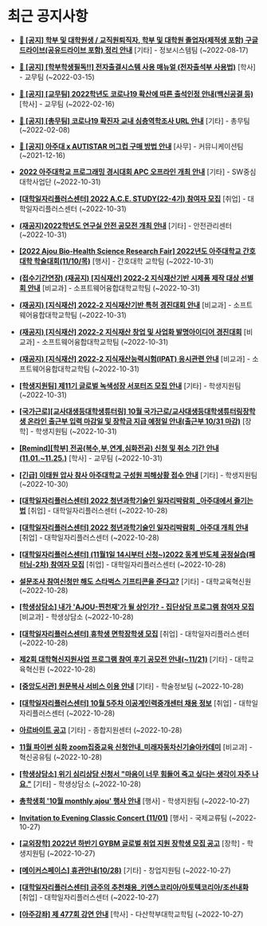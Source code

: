# 최근 공지사항

* **[📌 [공지] 학부 및 대학원생 / 교직원퇴직자, 학부 및 대학원 졸업자(제적생 포함) 구글드라이브(공유드라이브 포함) 정리 안내](http://ajou.ac.kr/kr/ajou/notice.do?mode=view&amp;articleNo=202858&amp;article.offset=0&amp;articleLimit=30)**
 [기타] - 정보시스템팀 (~2022-08-17)

* **[📌 [공지] [학부학생필독!!] 전자출결시스템 사용 매뉴얼 (전자출석부 사용법)](http://ajou.ac.kr/kr/ajou/notice.do?mode=view&amp;articleNo=192571&amp;article.offset=0&amp;articleLimit=30)**
 [학사] - 교무팀 (~2022-03-15)

* **[📌 [공지] [교무팀] 2022학년도 코로나19 확산에 따른 출석인정 안내(백신공결 등)](http://ajou.ac.kr/kr/ajou/notice.do?mode=view&amp;articleNo=180913&amp;article.offset=0&amp;articleLimit=30)**
 [학사] - 교무팀 (~2022-02-16)

* **[📌 [공지] [총무팀] 코로나19 확진자 교내 심층역학조사 URL 안내](http://ajou.ac.kr/kr/ajou/notice.do?mode=view&amp;articleNo=180493&amp;article.offset=0&amp;articleLimit=30)**
 [기타] - 총무팀 (~2022-02-08)

* **[📌 [공지] 아주대 x AUTISTAR 머그컵 구매 방법 안내](http://ajou.ac.kr/kr/ajou/notice.do?mode=view&amp;articleNo=147976&amp;article.offset=0&amp;articleLimit=30)**
 [사무] - 커뮤니케이션팀 (~2021-12-16)

* **[2022 아주대학교 프로그래밍 경시대회 APC 오프라인 개최 안내](http://ajou.ac.kr/kr/ajou/notice.do?mode=view&amp;articleNo=205693&amp;article.offset=0&amp;articleLimit=30)**
 [기타] - SW중심대학사업단 (~2022-10-31)

* **[[대학일자리플러스센터] 2022 A.C.E. STUDY(22-4기) 참여자 모집](http://ajou.ac.kr/kr/ajou/notice.do?mode=view&amp;articleNo=205690&amp;article.offset=0&amp;articleLimit=30)**
 [취업] - 대학일자리플러스센터 (~2022-10-31)

* **[(재공지)2022학년도 연구실 안전 공모전 개최 안내](http://ajou.ac.kr/kr/ajou/notice.do?mode=view&amp;articleNo=205689&amp;article.offset=0&amp;articleLimit=30)**
 [기타] - 안전관리센터 (~2022-10-31)

* **[[2022 Ajou Bio-Health Science Research Fair] 2022년도 아주대학교 간호대학 학술대회(11/10/목)](http://ajou.ac.kr/kr/ajou/notice.do?mode=view&amp;articleNo=205686&amp;article.offset=0&amp;articleLimit=30)**
 [행사] - 간호대학 교학팀 (~2022-10-31)

* **[(접수기간연장) (재공지) [지식재산] 2022-2 지식재산기반 시제품 제작 대상 선별회 안내](http://ajou.ac.kr/kr/ajou/notice.do?mode=view&amp;articleNo=205683&amp;article.offset=0&amp;articleLimit=30)**
 [비교과] - 소프트웨어융합대학교학팀 (~2022-10-31)

* **[(재공지) [지식재산] 2022-2 지식재산기반 특허 경진대회 안내](http://ajou.ac.kr/kr/ajou/notice.do?mode=view&amp;articleNo=205681&amp;article.offset=0&amp;articleLimit=30)**
 [비교과] - 소프트웨어융합대학교학팀 (~2022-10-31)

* **[(재공지) [지식재산] 2022-2 지식재산 창업 및 사업화 발명아이디어 경진대회](http://ajou.ac.kr/kr/ajou/notice.do?mode=view&amp;articleNo=205680&amp;article.offset=0&amp;articleLimit=30)**
 [비교과] - 소프트웨어융합대학교학팀 (~2022-10-31)

* **[(재공지) [지식재산] 2022-2 지식재산능력시험(IPAT) 응시관련 안내](http://ajou.ac.kr/kr/ajou/notice.do?mode=view&amp;articleNo=205679&amp;article.offset=0&amp;articleLimit=30)**
 [비교과] - 소프트웨어융합대학교학팀 (~2022-10-31)

* **[[학생지원팀] 제11기 글로벌 녹색성장 서포터즈 모집 안내](http://ajou.ac.kr/kr/ajou/notice.do?mode=view&amp;articleNo=205676&amp;article.offset=0&amp;articleLimit=30)**
 [기타] - 학생지원팀 (~2022-10-31)

* **[[국가근로][교사대생등대학생튜터링] 10월 국가근로/교사대생등대학생튜터링장학생 온라인 출근부 입력 마감일 및 장학금 지급 예정일 안내(출근부 10/31 마감)](http://ajou.ac.kr/kr/ajou/notice.do?mode=view&amp;articleNo=205671&amp;article.offset=0&amp;articleLimit=30)**
 [장학] - 학생지원팀 (~2022-10-31)

* **[[Remind][학부] 전공(복수,부,연계,심화전공) 신청 및 취소 기간 안내 (11.01.~11.25.)](http://ajou.ac.kr/kr/ajou/notice.do?mode=view&amp;articleNo=205670&amp;article.offset=0&amp;articleLimit=30)**
 [학사] - 교무팀 (~2022-10-31)

* **[[긴급] 이태원 압사 참사 아주대학교 구성원 피해상황 접수 안내](http://ajou.ac.kr/kr/ajou/notice.do?mode=view&amp;articleNo=205669&amp;article.offset=0&amp;articleLimit=30)**
 [기타] - 학생지원팀 (~2022-10-30)

* **[[대학일자리플러스센터] 2022 청년과학기술인 일자리박람회 _아주대에서 즐기는법](http://ajou.ac.kr/kr/ajou/notice.do?mode=view&amp;articleNo=205661&amp;article.offset=0&amp;articleLimit=30)**
 [취업] - 대학일자리플러스센터 (~2022-10-28)

* **[[대학일자리플러스센터] 2022 청년과학기술인 일자리박람회 _아주대 개최 안내](http://ajou.ac.kr/kr/ajou/notice.do?mode=view&amp;articleNo=205660&amp;article.offset=0&amp;articleLimit=30)**
 [취업] - 대학일자리플러스센터 (~2022-10-28)

* **[[대학일자리플러스센터] (11월1일 14시부터 신청~)2022 동계 반도체 공정실습(패터닝-2차) 참여자 모집](http://ajou.ac.kr/kr/ajou/notice.do?mode=view&amp;articleNo=205658&amp;article.offset=0&amp;articleLimit=30)**
 [취업] - 대학일자리플러스센터 (~2022-10-28)

* **[설문조사 참여신청만 해도 스타벅스 기프티콘을 준다고?](http://ajou.ac.kr/kr/ajou/notice.do?mode=view&amp;articleNo=205657&amp;article.offset=0&amp;articleLimit=30)**
 [기타] - 대학교육혁신원 (~2022-10-28)

* **[[학생상담소] 내가 &#x27;AJOU-찐천재&#x27;가 될 상인가? - 집단상담 프로그램 참여자 모집](http://ajou.ac.kr/kr/ajou/notice.do?mode=view&amp;articleNo=205647&amp;article.offset=0&amp;articleLimit=30)**
 [비교과] - 학생상담소 (~2022-10-28)

* **[[대학일자리플러스센터] 휴학생 면학장학생 모집](http://ajou.ac.kr/kr/ajou/notice.do?mode=view&amp;articleNo=205644&amp;article.offset=0&amp;articleLimit=30)**
 [취업] - 대학일자리플러스센터 (~2022-10-28)

* **[제2회 대학혁신지원사업 프로그램 참여 후기 공모전 안내(~11/21)](http://ajou.ac.kr/kr/ajou/notice.do?mode=view&amp;articleNo=205641&amp;article.offset=0&amp;articleLimit=30)**
 [기타] - 대학교육혁신원 (~2022-10-28)

* **[[중앙도서관] 원문복사 서비스 이용 안내](http://ajou.ac.kr/kr/ajou/notice.do?mode=view&amp;articleNo=205633&amp;article.offset=0&amp;articleLimit=30)**
 [기타] - 학술정보팀 (~2022-10-28)

* **[[대학일자리플러스센터] 10월 5주차 이공계인력중개센터 채용 정보](http://ajou.ac.kr/kr/ajou/notice.do?mode=view&amp;articleNo=205629&amp;article.offset=0&amp;articleLimit=30)**
 [취업] - 대학일자리플러스센터 (~2022-10-28)

* **[아르바이트 공고](http://ajou.ac.kr/kr/ajou/notice.do?mode=view&amp;articleNo=205628&amp;article.offset=0&amp;articleLimit=30)**
 [기타] - 종합지원센터 (~2022-10-28)

* **[11월 파이썬 심화 zoom집중교육 신청안내_미래자동차신기술아카데미](http://ajou.ac.kr/kr/ajou/notice.do?mode=view&amp;articleNo=205627&amp;article.offset=0&amp;articleLimit=30)**
 [비교과] - 혁신공유팀 (~2022-10-28)

* **[[학생상담소] 위기 심리상담 신청서 &quot;마음이 너무 힘들어 죽고 싶다는 생각이 자주 나요.&quot;](http://ajou.ac.kr/kr/ajou/notice.do?mode=view&amp;articleNo=205616&amp;article.offset=0&amp;articleLimit=30)**
 [기타] - 학생상담소 (~2022-10-28)

* **[총학생회 &#x27;10월 monthly ajou&#x27; 행사 안내](http://ajou.ac.kr/kr/ajou/notice.do?mode=view&amp;articleNo=205612&amp;article.offset=0&amp;articleLimit=30)**
 [행사] - 학생지원팀 (~2022-10-27)

* **[Invitation to Evening Classic Concert (11/01)](http://ajou.ac.kr/kr/ajou/notice.do?mode=view&amp;articleNo=205606&amp;article.offset=0&amp;articleLimit=30)**
 [행사] - 국제교류팀 (~2022-10-27)

* **[[교외장학] 2022년 하반기 GYBM 글로벌 취업 지원 장학생 모집 공고](http://ajou.ac.kr/kr/ajou/notice.do?mode=view&amp;articleNo=205604&amp;article.offset=0&amp;articleLimit=30)**
 [장학] - 학생지원팀 (~2022-10-27)

* **[[메이커스페이스] 휴관안내(10/28)](http://ajou.ac.kr/kr/ajou/notice.do?mode=view&amp;articleNo=205602&amp;article.offset=0&amp;articleLimit=30)**
 [기타] - 창업지원팀 (~2022-10-27)

* **[[대학일자리플러스센터] 금주의 추천채용_키엔스코리아/아토텍코리아/조선내화](http://ajou.ac.kr/kr/ajou/notice.do?mode=view&amp;articleNo=205601&amp;article.offset=0&amp;articleLimit=30)**
 [취업] - 대학일자리플러스센터 (~2022-10-27)

* **[[아주강좌] 제 477회 강연 안내](http://ajou.ac.kr/kr/ajou/notice.do?mode=view&amp;articleNo=205600&amp;article.offset=0&amp;articleLimit=30)**
 [학사] - 다산학부대학교학팀 (~2022-10-27)
